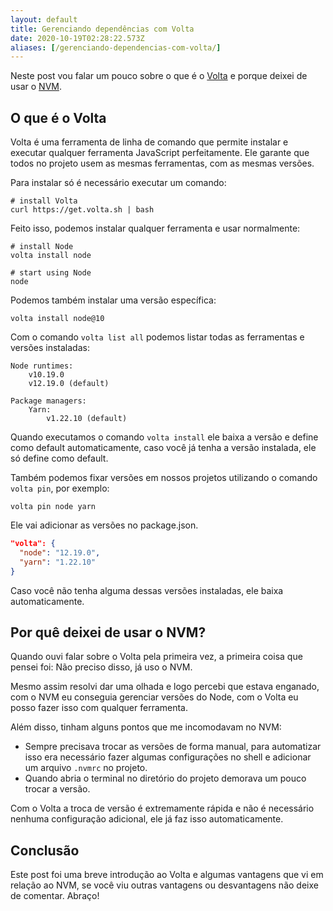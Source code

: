 ```yaml
---
layout: default
title: Gerenciando dependências com Volta
date: 2020-10-19T02:28:22.573Z
aliases: [/gerenciando-dependencias-com-volta/]
---
```


Neste post vou falar um pouco sobre o que é o [Volta](https://volta.sh/) e porque deixei de usar o [NVM](http://nvm.sh/).

## O que é o Volta

Volta é uma ferramenta de linha de comando que permite instalar e executar qualquer ferramenta JavaScript perfeitamente. Ele garante que todos no projeto usem as mesmas ferramentas, com as mesmas versões.

Para instalar só é necessário executar um comando:

```shell
# install Volta
curl https://get.volta.sh | bash
```

Feito isso, podemos instalar qualquer ferramenta e usar normalmente:

```shell
# install Node
volta install node

# start using Node
node
```

Podemos também instalar uma versão específica:

```shell
volta install node@10
```

Com o comando `volta list all` podemos listar todas as ferramentas e versões instaladas:

```shell
Node runtimes:
    v10.19.0
    v12.19.0 (default)

Package managers:
    Yarn:
        v1.22.10 (default)
```

Quando executamos o comando `volta install` ele baixa a versão e define como default automaticamente, caso você já tenha a versão instalada, ele só define como default.

Também podemos fixar versões em nossos projetos utilizando o comando `volta pin`, por exemplo:

```shell
volta pin node yarn
```

Ele vai adicionar as versões no package.json.

```json
"volta": {
  "node": "12.19.0",
  "yarn": "1.22.10"
}
```

Caso você não tenha alguma dessas versões instaladas, ele baixa automaticamente.

## Por quê deixei de usar o NVM?

Quando ouvi falar sobre o Volta pela primeira vez, a primeira coisa que pensei foi: Não preciso disso, já uso o NVM.

Mesmo assim resolvi dar uma olhada e logo percebi que estava enganado, com o NVM eu conseguia gerenciar versões do Node, com o Volta eu posso fazer isso com qualquer ferramenta.

Além disso, tinham alguns pontos que me incomodavam no NVM:

* Sempre precisava trocar as versões de forma manual, para automatizar isso era necessário fazer algumas configurações no shell e adicionar um arquivo `.nvmrc` no projeto.
* Quando abria o terminal no diretório do projeto demorava um pouco trocar a versão.

Com o Volta a troca de versão é extremamente rápida e não é necessário nenhuma configuração adicional, ele já faz isso automaticamente.

## Conclusão

Este post foi uma breve introdução ao Volta e algumas vantagens que vi em relação ao NVM, se você viu outras vantagens ou desvantagens não deixe de comentar. Abraço!
